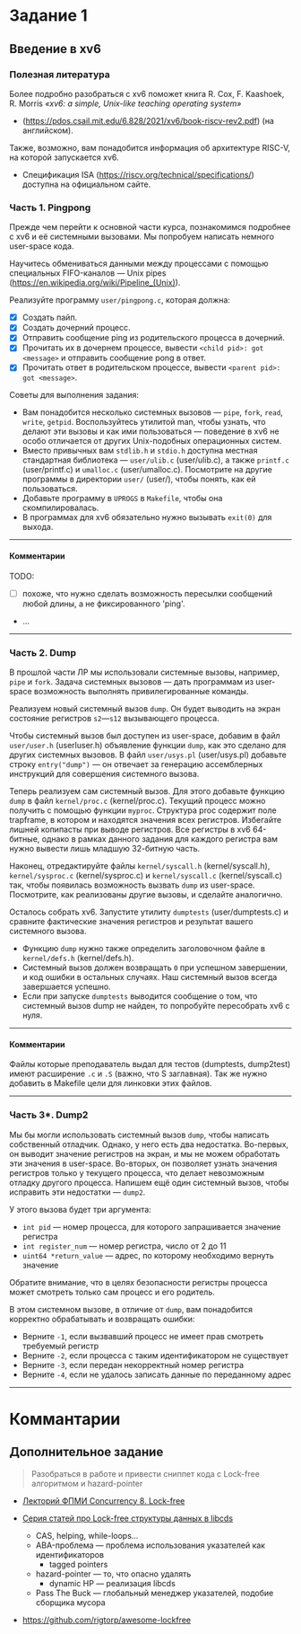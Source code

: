 # Задание 1

## Введение в xv6

### Полезная литература

Более подробно разобраться с xv6 поможет книга R. Cox, F. Kaashoek, R. Morris _«xv6: a simple, Unix-like teaching operating system»_

- (https://pdos.csail.mit.edu/6.828/2021/xv6/book-riscv-rev2.pdf) (на английском).

Также, возможно, вам понадобится информация об архитектуре RISC-V, на которой запускается xv6.

- Спецификация ISA (https://riscv.org/technical/specifications/) доступна на официальном сайте.

### Часть 1. Pingpong

Прежде чем перейти к основной части курса, познакомимся подробнее с xv6 и её
системными вызовами. Мы попробуем написать немного user-space кода.

Научитесь обмениваться данными между процессами с помощью специальных
FIFO-каналов — Unix pipes (https://en.wikipedia.org/wiki/Pipeline_(Unix)).

Реализуйте программу `user/pingpong.c`, которая должна:

- [x] Создать пайп.
- [x] Создать дочерний процесс.
- [x] Отправить сообщение ping из родительского процесса в дочерний.
- [x] Прочитать их в дочернем процессе, вывести `<child pid>: got <message>` 
  и отправить сообщение pong в ответ.
- [x] Прочитать ответ в родительском процессе, вывести `<parent pid>: got <message>`.

Советы для выполнения задания:

- Вам понадобится несколько системных вызовов — `pipe`, `fork`, `read`, `write`, `getpid`.
  Воспользуйтесь утилитой man, чтобы узнать, что делают эти вызовы и как ими
  пользоваться — поведение в xv6 не особо отличается от других Unix-подобных
  операционных систем.
- Вместо привычных вам `stdlib.h` и `stdio.h` доступна местная
  стандартная библиотека — `user/ulib.c` (user/ulib.c), а также `printf.c` (user/printf.c) 
  и `umalloc.c` (user/umalloc.c). Посмотрите на другие программы в
  директории `user/` (user/), чтобы понять, как ей пользоваться.
- Добавьте программу в `UPROGS` в `Makefile`, чтобы она скомпилировалась.
- В программах для xv6 обязательно нужно вызывать `exit(0)` для выхода.

- - -

#### Комментарии

TODO:
- [ ] похоже, что нужно сделать возможность пересылки сообщений любой длины, а не фиксированного 'ping'.
- ...

- - -

### Часть 2. Dump

В прошлой части ЛР мы использовали системные вызовы, например, `pipe` и `fork`.
Задача системных вызовов — дать программам из user-space возможность выполнять
привилегированные команды.

Реализуем новый системный вызов `dump`. Он будет выводить на экран состояние
регистров `s2`—`s12` вызывающего процесса.

Чтобы системный вызов был доступен из user-space, добавим в файл `user/user.h`
(userluser.h) объявление функции `dump`, как это сделано для других системных
вызовов. В файл `user/usys.pl` (user/usys.pl) добавьте строку `entry("dump")`
— он отвечает за генерацию ассемблерных инструкций для совершения системного
вызова.

Теперь реализуем сам системный вызов. Для этого добавьте функцию `dump` в файл
`kernel/proc.c` (kernel/proc.c). Текущий процесс можно получить с помощью
функции `myproc`. Структура proc содержит поле trapframe, в котором и находятся
значения всех регистров. Избегайте лишней копипасты при выводе регистров.
Все регистры в xv6 64-битные, однако в рамках данного задания для каждого регистра
вам нужно вывести лишь младшую 32-битную часть.

Наконец, отредактируйте файлы `kernel/syscall.h` (kernel/syscall.h),
`kernel/sysproc.c` (kernel/sysproc.c) и `kernel/syscall.c` (kernel/syscall.c) так,
чтобы появилась возможность вызвать `dump` из user-space. Посмотрите, как
реализованы другие вызовы, и сделайте аналогично.

Осталось собрать xv6. Запустите утилиту `dumptests` (user/dumptests.c) и сравните
фактические значения регистров и результат вашего системного вызова.

- Функцию `dump` нужно также определить заголовочном файле в
  `kernel/defs.h` (kernel/defs.h).
- Системный вызов должен возвращать `0` при успешном завершении, и код
  ошибки в остальных случаях. Наш системный вызов всегда завершается
  успешно.
- Если при запуске `dumptests` выводится сообщение о том, что системный
  вызов dump не найден, то попробуйте пересобрать xv6 с нуля.

- - -
#### Комментарии

Файлы которые преподаватель выдал для тестов (dumptests, dump2test) имеют расширение `.c` и `.S` (важно, что S заглавная).
Так же нужно добавить в Makefile цели для линковки этих файлов.

- - -

### Часть 3*. Dump2

Мы бы могли использовать системный вызов `dump`, чтобы написать собственный
отладчик. Однако, у него есть два недостатка. Во-первых, он выводит значение
регистров на экран, и мы не можем обработать эти значения в user-space.
Во-вторых, он позволяет узнать значения регистров только у текущего процесса,
что делает невозможным отладку другого процесса. Напишем ещё один системный
вызов, чтобы исправить эти недостатки — `dump2`.

У этого вызова будет три аргумента:

- `int pid` — номер процесса, для которого запрашивается значение регистра
- `int register_num` — номер регистра, число от 2 до 11
- `uint64 *return_value` — адрес, по которому необходимо вернуть значение

Обратите внимание, что в целях безопасности регистры процесса может смотреть
только сам процесс и его родитель.

В этом системном вызове, в отличие от `dump`, вам понадобится корректно
обрабатывать и возвращать ошибки:

- Верните `-1`, если вызвавший процесс не имеет прав смотреть требуемый
  регистр
- Верните `-2`, если процесса с таким идентификатором не существует
- Верните `-3`, если передан некорректный номер регистра
- Верните `-4`, если не удалось записать данные по переданному адрес

- - -
# Коммантарии

## Дополнительное задание

> Разобраться в работе и привести сниппет кода с Lock-free алгоритмом и hazard-pointer

- [Лекторий ФПМИ Concurrency 8. Lock-free](https://youtu.be/Hs5ZJdg35G4)
- [Серия статей про Lock-free структуры данных в libcds](https://habr.com/ru/users/khizmax/publications/articles/)
  - CAS, helping, while-loops...
  - ABA-проблема — проблема использования указателей как идентификаторов
    - tagged pointers
  - hazard-pointer — то, что опасно удалять
    - dynamic HP — реализация libcds
  - Pass The Buck — глобальный менеджер указателей, подобие сборщика мусора

- https://github.com/rigtorp/awesome-lockfree
